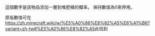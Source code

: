 這個數字是該物品添加一層到堆肥桶的概率。 保持數值為0來停用。

原版數值可在<https://zh.minecraft.wiki/w/%E5%A0%86%E8%82%A5%E6%A1%B6?variant=zh-tw#%E5%A0%86%E8%82%A5>此</a>找到